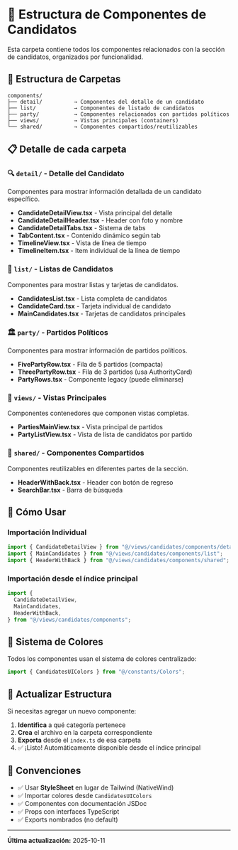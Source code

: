 # 📁 Estructura de Componentes de Candidatos

Esta carpeta contiene todos los componentes relacionados con la sección de candidatos, organizados por funcionalidad.

## 📂 Estructura de Carpetas

```
components/
├── detail/          → Componentes del detalle de un candidato
├── list/            → Componentes de listado de candidatos
├── party/           → Componentes relacionados con partidos políticos
├── views/           → Vistas principales (containers)
└── shared/          → Componentes compartidos/reutilizables
```

## 📋 Detalle de cada carpeta

### 🔍 `detail/` - Detalle del Candidato

Componentes para mostrar información detallada de un candidato específico.

- **CandidateDetailView.tsx** - Vista principal del detalle
- **CandidateDetailHeader.tsx** - Header con foto y nombre
- **CandidateDetailTabs.tsx** - Sistema de tabs
- **TabContent.tsx** - Contenido dinámico según tab
- **TimelineView.tsx** - Vista de línea de tiempo
- **TimelineItem.tsx** - Item individual de la línea de tiempo

### 📃 `list/` - Listas de Candidatos

Componentes para mostrar listas y tarjetas de candidatos.

- **CandidatesList.tsx** - Lista completa de candidatos
- **CandidateCard.tsx** - Tarjeta individual de candidato
- **MainCandidates.tsx** - Tarjetas de candidatos principales

### 🏛️ `party/` - Partidos Políticos

Componentes para mostrar información de partidos políticos.

- **FivePartyRow.tsx** - Fila de 5 partidos (compacta)
- **ThreePartyRow.tsx** - Fila de 3 partidos (usa AuthorityCard)
- **PartyRows.tsx** - Componente legacy (puede eliminarse)

### 📱 `views/` - Vistas Principales

Componentes contenedores que componen vistas completas.

- **PartiesMainView.tsx** - Vista principal de partidos
- **PartyListView.tsx** - Vista de lista de candidatos por partido

### 🔧 `shared/` - Componentes Compartidos

Componentes reutilizables en diferentes partes de la sección.

- **HeaderWithBack.tsx** - Header con botón de regreso
- **SearchBar.tsx** - Barra de búsqueda

## 📖 Cómo Usar

### Importación Individual

```typescript
import { CandidateDetailView } from "@/views/candidates/components/detail";
import { MainCandidates } from "@/views/candidates/components/list";
import { HeaderWithBack } from "@/views/candidates/components/shared";
```

### Importación desde el índice principal

```typescript
import {
  CandidateDetailView,
  MainCandidates,
  HeaderWithBack,
} from "@/views/candidates/components";
```

## 🎨 Sistema de Colores

Todos los componentes usan el sistema de colores centralizado:

```typescript
import { CandidatesUIColors } from "@/constants/Colors";
```

## 🔄 Actualizar Estructura

Si necesitas agregar un nuevo componente:

1. **Identifica** a qué categoría pertenece
2. **Crea** el archivo en la carpeta correspondiente
3. **Exporta** desde el `index.ts` de esa carpeta
4. ✅ ¡Listo! Automáticamente disponible desde el índice principal

## 📝 Convenciones

- ✅ Usar **StyleSheet** en lugar de Tailwind (NativeWind)
- ✅ Importar colores desde `CandidatesUIColors`
- ✅ Componentes con documentación JSDoc
- ✅ Props con interfaces TypeScript
- ✅ Exports nombrados (no default)

---

**Última actualización:** 2025-10-11
